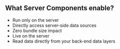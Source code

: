 ## What Server Components enable?

- Run only on the server
- Directly access server-side data sources
- Zero bundle size impact
- Live on the server
- Read data directly from your back-end data layers
